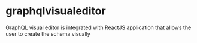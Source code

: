 # graphqlvisualeditor
GraphQL visual editor is integrated with ReactJS application that allows the user to create the schema visually
